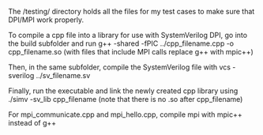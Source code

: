 The /testing/ directory holds all the files for my test cases to make sure that DPI/MPI work properly.

To compile a cpp file into a library for use with SystemVerilog DPI, go into the build subfolder and run
g++ -shared -fPIC ../cpp_filename.cpp -o cpp_filename.so
(with files that include MPI calls replace g++ with mpic++)

Then, in the same subfolder, compile the SystemVerilog file with
vcs -sverilog ../sv_filename.sv

Finally, run the executable and link the newly created cpp library using
./simv -sv_lib cpp_filename
(note that there is no .so after cpp_filename)

For mpi_communicate.cpp and mpi_hello.cpp, compile mpi with mpic++ instead of g++
